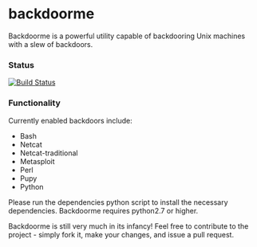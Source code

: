 # backdoorme
 Backdoorme is a powerful utility capable of backdooring Unix machines with a slew of backdoors.   
 
### Status
[![Build Status](https://travis-ci.org/Kkevsterrr/backdoorme.png)](https://travis-ci.org/Kkevsterrr/backdoorme)

### Functionality  
 Currently enabled backdoors include:
 
 - Bash
 - Netcat
 - Netcat-traditional
 - Metasploit
 - Perl
 - Pupy
 - Python
  
Please run the dependencies python script to install the necessary dependencies. Backdoorme requires python2.7 or higher.

Backdoorme is still very much in its infancy! Feel free to contribute to the project - simply fork it, make your changes, and issue a pull request. 
